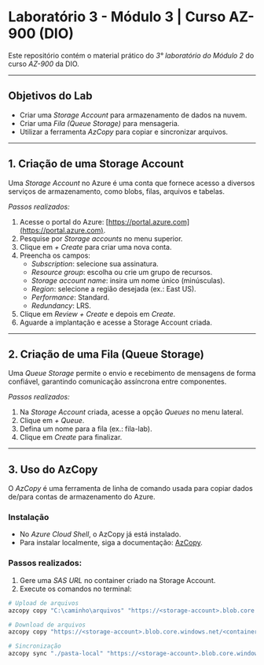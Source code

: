 # Laboratório 3 - Módulo 3 | Curso AZ-900 (DIO)

Este repositório contém o material prático do *3° laboratório do Módulo 2* do curso *AZ-900* da DIO.

---

## Objetivos do Lab

- Criar uma *Storage Account* para armazenamento de dados na nuvem.  
- Criar uma *Fila (Queue Storage)* para mensageria.  
- Utilizar a ferramenta *AzCopy* para copiar e sincronizar arquivos.  

---

## 1. Criação de uma Storage Account

Uma *Storage Account* no Azure é uma conta que fornece acesso a diversos serviços de armazenamento, como blobs, filas, arquivos e tabelas.  

*Passos realizados:*
1. Acesse o portal do Azure: [https://portal.azure.com](https://portal.azure.com).  
2. Pesquise por *Storage accounts* no menu superior.  
3. Clique em *+ Create* para criar uma nova conta.  
4. Preencha os campos:  
   - *Subscription*: selecione sua assinatura.  
   - *Resource group*: escolha ou crie um grupo de recursos.  
   - *Storage account name*: insira um nome único (minúsculas).  
   - *Region*: selecione a região desejada (ex.: East US).  
   - *Performance*: Standard.  
   - *Redundancy*: LRS.  
5. Clique em *Review + Create* e depois em *Create*.  
6. Aguarde a implantação e acesse a Storage Account criada.

---

## 2. Criação de uma Fila (Queue Storage)

Uma *Queue Storage* permite o envio e recebimento de mensagens de forma confiável, garantindo comunicação assíncrona entre componentes.

*Passos realizados:*
1. Na *Storage Account* criada, acesse a opção *Queues* no menu lateral.  
2. Clique em *+ Queue*.  
3. Defina um nome para a fila (ex.: fila-lab).  
4. Clique em *Create* para finalizar.  

---

## 3. Uso do AzCopy

O *AzCopy* é uma ferramenta de linha de comando usada para copiar dados de/para contas de armazenamento do Azure.

### Instalação
- No *Azure Cloud Shell*, o AzCopy já está instalado.
- Para instalar localmente, siga a documentação: [AzCopy](https://learn.microsoft.com/azure/storage/common/storage-use-azcopy-v10).

### Passos realizados:
1. Gere uma *SAS URL* no container criado na Storage Account.  
2. Execute os comandos no terminal:

```bash
# Upload de arquivos
azcopy copy "C:\caminho\arquivos" "https://<storage-account>.blob.core.windows.net/<container>?<sas>" --recursive=true

# Download de arquivos
azcopy copy "https://<storage-account>.blob.core.windows.net/<container>?<sas>" "./pasta-local" --recursive=true

# Sincronização
azcopy sync "./pasta-local" "https://<storage-account>.blob.core.windows.net/<container>?<sas>" --delete-destination=true
